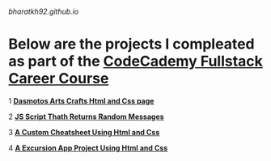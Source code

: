 ###### bharatkh92.github.io

# Below are the projects I compleated as part of the [**CodeCademy Fullstack Career Course**](https://www.codecademy.com/learn/paths/full-stack-engineer-career-path)

1 [**Dasmotos Arts Crafts Html and Css page**](https://bharatkh92.github.io/dasmotosartscrafts/)

2 [**JS Script Thath Returns Random Messages**](https://bharatkh92.github.io/mixedmsgsproject/)

3 [**A Custom Cheatsheet Using Html and Css**](https://bharatkh92.github.io/custom-cheatsheet/)

4 [**A Excursion App Project Using Html and Css**](https://bharatkh92.github.io/excursion/)
